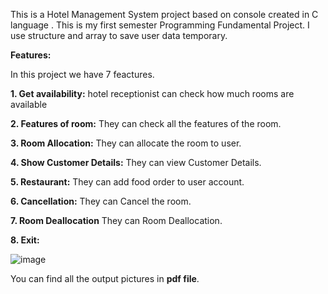 This is a Hotel Management System project based on console created in C language . This is my first semester Programming Fundamental Project. I use structure and array to save user data temporary.

**Features:**

In this project we have 7 feactures.

**1. Get availability:**
hotel receptionist can check how much rooms are available

**2. Features of room:**
They can check all the features of the room.

**3. Room Allocation:**
They can allocate the room to user.

**4. Show Customer Details:**
They can view Customer Details.

**5. Restaurant:**
They can add food order to user account.

**6. Cancellation:**
They can Cancel the room.

**7. Room Deallocation**
They can Room Deallocation.

**8. Exit:**

![image](https://user-images.githubusercontent.com/65450291/82250000-2a14b180-9964-11ea-8205-67f7098152a1.png)

You can find all the output pictures in **pdf file**.
